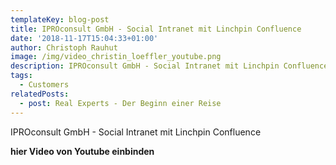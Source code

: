 ```yaml
---
templateKey: blog-post
title: IPROconsult GmbH - Social Intranet mit Linchpin Confluence
date: '2018-11-17T15:04:33+01:00'
author: Christoph Rauhut
image: /img/video_christin_loeffler_youtube.png
description: IPROconsult GmbH - Social Intranet mit Linchpin Confluence
tags:
  - Customers
relatedPosts:
  - post: Real Experts - Der Beginn einer Reise
---
```

IPROconsult GmbH - Social Intranet mit Linchpin Confluence

**hier Video von Youtube einbinden**
